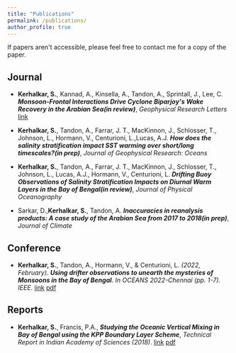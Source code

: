 ```yaml
---
title: "Publications"
permalink: /publications/
author_profile: true
---
```


If papers aren't accessible, please feel free to contact me for a copy of the paper.

## Journal 
- **Kerhalkar, S.**, Kannad, A., Kinsella, A., Tandon, A., Sprintall, J., Lee, C. ***Monsoon-Frontal Interactions Drive Cyclone Biparjoy's Wake Recovery in the Arabian Sea(in review)***, *Geophysical Research Letters* [link](https://essopenarchive.org/doi/full/10.22541/essoar.172656791.14593017/v1)

- **Kerhalkar, S.**, Tandon, A., Farrar, J. T., MacKinnon, J., Schlosser, T., Johnson, L., Hormann, V., Centurioni, L.,Lucas, A.J. ***How does the salinity stratification impact SST warming over short/long timescales?(in prep)***, *Journal of Geophysical Research: Oceans*

- **Kerhalkar, S.**, Tandon, A., Farrar, J. T., MacKinnon, J., Schlosser, T., Johnson, L., Lucas, A.J., Hormann, V., Centurioni, L. ***Drifting Buoy Observations of Salinity Stratification Impacts on Diurnal Warm Layers in the Bay of Bengal(in review)***, *Journal of Physical Oceanography*

- Sarkar, D.,**Kerhalkar, S.**, Tandon, A. ***Inaccuracies in reanalysis products: A case study of the Arabian Sea from 2017 to 2018(in prep)***, *Journal of Climate*

## Conference 
- **Kerhalkar, S.**, Tandon, A., Hormann, V., & Centurioni, L. *(2022, February)*. ***Using drifter observations to unearth the mysteries of Monsoons in the Bay of Bengal***. *In OCEANS 2022-Chennai (pp. 1-7). IEEE*. [link](https://ieeexplore.ieee.org/abstract/document/9775481) [pdf](https://kerhalkarsid.github.io/files/Oceans_2022_SK_v2.pdf)

## Reports
- **Kerhalkar, S.**, Francis, P.A., ***Studying the Oceanic Vertical Mixing in Bay of Bengal using the KPP Boundary Layer Scheme***, *Technical Report in Indian Academy of Sciences (2018)*. [link](http://reports.ias.ac.in/report/12000/studying-the-oceanic-vertical-mixing-using-the-kpp-boundary-layer-scheme) [pdf](https://kerhalkarsid.github.io/publications)
